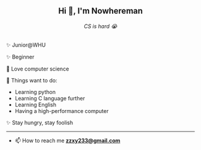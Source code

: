 <h2 align="center">Hi 👋, I'm Nowhereman</h2>
<h6 align="center">CS is hard 😭</h6>

✨ Junior@WHU

✨ Beginner

🔭 Love computer science

🌱 Things want to do:

- Learning python
- Learning C language further
- Learning English
- Having a high-performance computer

✨ Stay hungry, stay foolish

---
- 📫 How to reach me **zzxy233@gmail.com**









